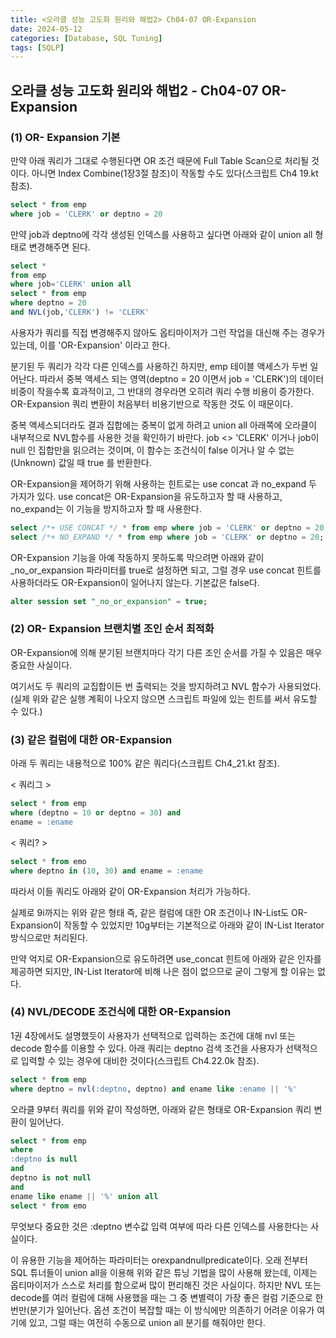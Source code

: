 ```yaml
---
title: <오라클 성능 고도화 원리와 해법2> Ch04-07 OR-Expansion
date: 2024-05-12
categories: [Database, SQL Tuning]
tags: [SQLP]
---
```


## 오라클 성능 고도화 원리와 해법2 - Ch04-07 OR-Expansion

### (1) OR- Expansion 기본

만약 아래 쿼리가 그대로 수행된다면 OR 조건 때문에 Full Table Scan으로 처리될 것이다. 아니면 Index Combine(1장3절 참조)이 작동할 수도 있다(스크립트 Ch4 19.kt 참조).

```sql
select * from emp
where job = 'CLERK' or deptno = 20
```

만약 job과 deptno에 각각 생성된 인덱스를 사용하고 싶다면 아래와 같이 union all 형태로 변경해주면 된다.

```sql
select *
from emp
where job='CLERK' union all
select * from emp
where deptno = 20
and NVL(job,'CLERK') != 'CLERK'
```

사용자가 쿼리를 직접 변경해주지 않아도 옵티마이저가 그런 작업을 대신해 주는 경우가 있는데, 이를 'OR-Expansion' 이라고 한다.

분기된 두 쿼리가 각각 다른 인덱스를 사용하긴 하지만, emp 테이블 액세스가 두번 일어난다. 따라서 중복 액세스 되는 영역(deptno = 20 이면서 job = 'CLERK')의 데이터 비중이 작을수록 효과적이고, 그 반대의 경우라면 오히려 쿼리 수행 비용이 증가한다. OR-Expansion 쿼리 변환이 처음부터 비용기반으로 작동한 것도 이 때문이다.

중복 액세스되더라도 결과 집합에는 중복이 없게 하려고 union all 아래쪽에 오라클이 내부적으로 NVL함수를 사용한 것을 확인하기 바란다. job <> 'CLERK' 이거나 job이 null 인 집합만을 읽으려는 것이며, 이 함수는 조건식이 false 이거나 알 수 없는(Unknown) 값일 때 true 를 반환한다.

OR-Expansion을 제어하기 위해 사용하는 힌트로는 use concat 과 no_expand 두 가지가 있다. use concat은 OR-Expansion을 유도하고자 할 때 사용하고, no_expand는 이 기능을 방지하고자 할 때 사용한다.

```sql
select /*+ USE CONCAT */ * from emp where job = 'CLERK' or deptno = 20;
select /*+ NO_EXPAND */ * from emp where job = 'CLERK' or deptno = 20;
```

OR-Expansion 기능을 아예 작동하지 못하도록 막으려면 아래와 같이 \_no_or_expansion 파라미터를 true로 설정하면 되고, 그럴 경우 use concat 힌트를 사용하더라도 OR-Expansion이 일어나지 않는다. 기본값은 false다.

```sql
alter session set "_no_or_expansion" = true;
```

### (2) OR- Expansion 브랜치별 조인 순서 최적화

OR-Expansion에 의해 분기된 브랜치마다 각기 다른 조인 순서를 가질 수 있음은 매우 중요한 사실이다.

여기서도 두 쿼리의 교집합이든 번 출력되는 것을 방지하려고 NVL 함수가 사용되었다. (실제 위와 같은 실행 계획이 나오지 않으면 스크립트 파일에 있는 힌트를 써서 유도할 수 있다.)

### (3) 같은 컬럼에 대한 OR-Expansion

아래 두 쿼리는 내용적으로 100% 같은 쿼리다(스크립트 Ch4_21.kt 참조).

< 쿼리그 >

```sql
select * from emp
where (deptno = 10 or deptno = 30) and
ename = :ename
```

< 쿼리? >

```sql
select * from emo
where deptno in (10, 30) and ename = :ename
```

따라서 이들 쿼리도 아래와 같이 OR-Expansion 처리가 가능하다.

실제로 9i까지는 위와 같은 형태 즉, 같은 컬럼에 대한 OR 조건이나 IN-List도 OR-Expansion이 작동할 수 있었지만 10g부터는 기본적으로 아래와 같이 IN-List Iterator 방식으로만 처리된다.

만약 억지로 OR-Expansion으로 유도하려면 use_concat 힌트에 아래와 같은 인자를 제공하면 되지만, IN-List Iterator에 비해 나은 점이 없으므로 굳이 그렇게 할 이유는 없다.

### (4) NVL/DECODE 조건식에 대한 OR-Expansion

1권 4장에서도 설명했듯이 사용자가 선택적으로 입력하는 조건에 대해 nvl 또는 decode 함수를 이용할 수 있다. 아래 쿼리는 deptno 검색 조건을 사용자가 선택적으로 입력할 수 있는 경우에 대비한 것이다(스크립트 Ch4.22.0k 참조).

```sql
select * from emp
where deptno = nvl(:deptno, deptno) and ename like :ename || '%'
```

오라클 9부터 쿼리를 위와 같이 작성하면, 아래와 같은 형태로 OR-Expansion 쿼리 변환이 일어난다.

```sql
select * from emp
where
:deptno is null
and
deptno is not null
and
ename like ename || '%' union all
select * from emo
```

무엇보다 중요한 것은 :deptno 변수값 입력 여부에 따라 다른 인덱스를 사용한다는 사실이다.

이 유용한 기능을 제어하는 파라미터는 orexpandnullpredicate이다. 오래 전부터 SQL 튜너들이 union all을 이용해 위와 같은 튜닝 기법을 많이 사용해 왔는데, 이제는 옵티마이저가 스스로 처리를 함으로써 많이 편리해진 것은 사실이다. 하지만 NVL 또는 decode를 여러 컬럼에 대해 사용했을 때는 그 중 변별력이 가장 좋은 컬럼 기준으로 한번만(분기가 일어난다. 옵션 조건이 복잡할 때는 이 방식에만 의존하기 어려운 이유가 여기에 있고, 그럴 때는 여전히 수동으로 union all 분기를 해줘야만 한다.
